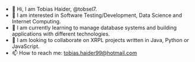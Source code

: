 - 👋 Hi, I am Tobias Haider, @tobsel7.
- 👀 I am interested in Software Testing/Development, Data Science and Internet Computing.
- 🌱 I am currently learning to manage database systems and building applications with different technologies.
- 💞️ I am looking to collaborate on XRPL projects written in Java, Python or JavaScript.
- 📫 How to reach me: tobias.haider99@hotmail.com
